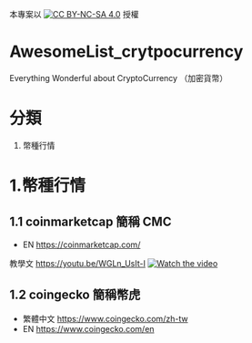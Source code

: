 本專案以 [![CC BY-NC-SA 4.0][cc-by-nc-sa-shield]][cc-by-nc-sa] 授權

[cc-by-nc-sa]: http://creativecommons.org/licenses/by-nc-sa/4.0/
[cc-by-nc-sa-shield]: https://img.shields.io/badge/License-CC%20BY--NC--SA%204.0-lightgrey.svg


# AwesomeList_crytpocurrency
Everything Wonderful about CryptoCurrency （加密貨幣）

# 分類
1. 幣種行情

# 1.幣種行情

## 1.1 coinmarketcap 簡稱 CMC 
- EN https://coinmarketcap.com/

教學文 <a href="https://youtu.be/WGLn_UsIt-I" target="_blank">https://youtu.be/WGLn_UsIt-I</a>
[![Watch the video](https://img.youtube.com/vi/WGLn_UsIt-I/maxresdefault.jpg)](https://youtu.be/WGLn_UsIt-I)

## 1.2 coingecko 簡稱幣虎 
- 繁體中文 https://www.coingecko.com/zh-tw
- EN https://www.coingecko.com/en


